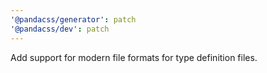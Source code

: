 ```yaml
---
'@pandacss/generator': patch
'@pandacss/dev': patch
---
```


Add support for modern file formats for type definition files.
